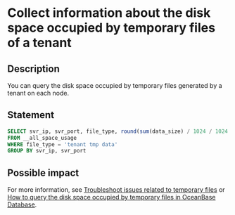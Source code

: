 ﻿# Collect information about the disk space occupied by temporary files of a tenant

## Description

You can query the disk space occupied by temporary files generated by a tenant on each node.

## Statement

```sql
SELECT svr_ip, svr_port, file_type, round(sum(data_size) / 1024 / 1024 / 1024, 3) AS size_gb
FROM __all_space_usage
WHERE file_type = 'tenant tmp data'
GROUP BY svr_ip, svr_port
```

## Possible impact

For more information, see [Troubleshoot issues related to temporary files](https://www.oceanbase.com/knowledge-base/oceanbase-database-1000000000685638?back=kb) or [How to query the disk space occupied by temporary files in OceanBase Database](https://www.oceanbase.com/knowledge-base/oceanbase-database-1000000000209899).
